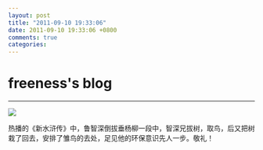 ```yaml
---
layout: post
title: "2011-09-10 19:33:06"
date: 2011-09-10 19:33:06 +0800
comments: true
categories: 
---
```


# freeness's blog

----------

![](http://okqmqrbgo.bkt.clouddn.com/201109101933061.jpg)

>
热播的《新水浒传》中，鲁智深倒拔垂杨柳一段中，智深兄拔树，取鸟，后又把树栽了回去，安排了雏鸟的去处，足见他的环保意识先人一步。敬礼！